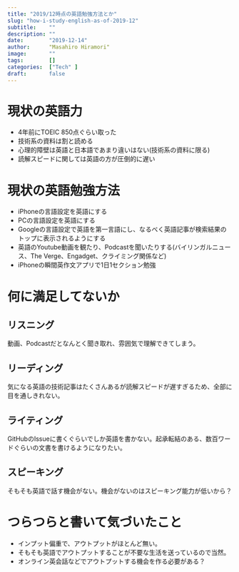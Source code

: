 ```yaml
---
title: "2019/12時点の英語勉強方法とか"
slug: "how-i-study-english-as-of-2019-12"
subtitle:    ""
description: ""
date:        "2019-12-14"
author:      "Masahiro Hiramori"
image:       ""
tags:        []
categories:  ["Tech" ]
draft:       false
---
```


# 現状の英語力

- 4年前にTOEIC 850点ぐらい取った
- 技術系の資料は割と読める
- 心理的障壁は英語と日本語であまり違いはない(技術系の資料に限る)
- 読解スピードに関しては英語の方が圧倒的に遅い

# 現状の英語勉強方法

- iPhoneの言語設定を英語にする
- PCの言語設定を英語にする
- Googleの言語設定で英語を第一言語にし、なるべく英語記事が検索結果のトップに表示されるようにする
- 英語のYoutube動画を観たり、Podcastを聞いたりする(バイリンガルニュース、The Verge、Engadget、クライミング関係など)
- iPhoneの瞬間英作文アプリで1日1セクション勉強

# 何に満足してないか

## リスニング

動画、Podcastだとなんとく聞き取れ、雰囲気で理解できてしまう。

## リーディング

気になる英語の技術記事はたくさんあるが読解スピードが遅すぎるため、全部に目を通しきれない。

## ライティング

GitHubのIssueに書くぐらいでしか英語を書かない。起承転結のある、数百ワードぐらいの文書を書けるようになりたい。

## スピーキング

そもそも英語で話す機会がない。機会がないのはスピーキング能力が低いから？

# つらつらと書いて気づいたこと

- インプット偏重で、アウトプットがほとんど無い。
- そもそも英語でアウトプットすることが不要な生活を送っているので当然。
- オンライン英会話などでアウトプットする機会を作る必要がある？